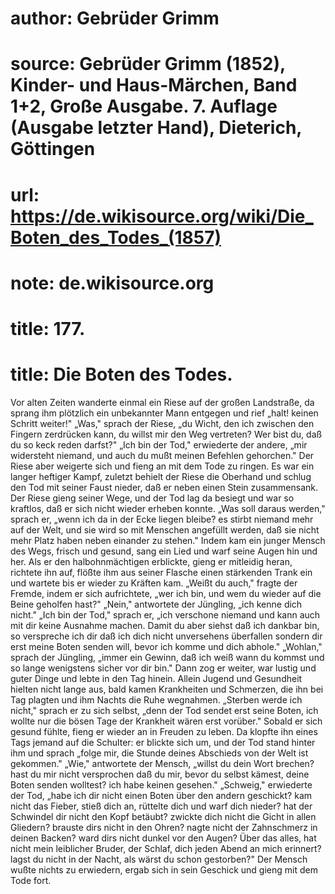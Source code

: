 # author: Gebrüder Grimm
# source: Gebrüder Grimm (1852), Kinder- und Haus-Märchen, Band 1+2, Große Ausgabe. 7. Auflage (Ausgabe letzter Hand), Dieterich, Göttingen
# url: https://de.wikisource.org/wiki/Die_Boten_des_Todes_(1857)
# note: de.wikisource.org
# title: 177.

# title: Die Boten des Todes.

Vor alten Zeiten wanderte einmal ein Riese auf der großen Landstraße, da sprang ihm plötzlich ein unbekannter Mann entgegen und rief „halt! keinen Schritt weiter!" „Was," sprach der Riese, „du Wicht, den ich zwischen den Fingern zerdrücken kann, du willst mir den Weg vertreten? Wer bist du, daß du so keck reden darfst?" „Ich bin der Tod," erwiederte der andere, „mir widersteht niemand, und auch du mußt meinen Befehlen gehorchen." Der Riese aber weigerte sich und fieng an mit dem Tode zu ringen. Es war ein langer heftiger Kampf, zuletzt behielt der Riese die Oberhand und schlug den Tod mit seiner Faust nieder, daß er neben einen Stein zusammensank. Der Riese gieng seiner Wege, und der Tod lag da besiegt und war so kraftlos, daß er sich nicht wieder erheben konnte. „Was soll daraus werden," sprach er, „wenn ich da in der Ecke liegen bleibe? es stirbt niemand mehr auf der Welt, und sie wird so mit Menschen angefüllt werden, daß sie nicht mehr Platz haben neben einander zu stehen." Indem kam ein junger Mensch des Wegs, frisch und gesund, sang ein Lied und warf seine Augen hin und her. Als er den halbohnmächtigen erblickte, gieng er mitleidig heran, richtete ihn auf, flößte ihm aus seiner Flasche einen stärkenden Trank ein und wartete bis er wieder zu Kräften kam. „Weißt du auch," fragte der Fremde, indem er sich aufrichtete, „wer ich bin, und wem du wieder auf die Beine geholfen hast?" „Nein," antwortete der Jüngling, „ich kenne dich nicht." „Ich bin der Tod," sprach er, „ich verschone niemand und kann auch mit dir  keine Ausnahme machen. Damit du aber siehst daß ich dankbar bin, so verspreche ich dir daß ich dich nicht unversehens überfallen sondern dir erst meine Boten senden will, bevor ich komme und dich abhole." „Wohlan," sprach der Jüngling, „immer ein Gewinn, daß ich weiß wann du kommst und so lange wenigstens sicher vor dir bin." Dann zog er weiter, war lustig und guter Dinge und lebte in den Tag hinein. Allein Jugend und Gesundheit hielten nicht lange aus, bald kamen Krankheiten und Schmerzen, die ihn bei Tag plagten und ihm Nachts die Ruhe wegnahmen. „Sterben werde ich nicht," sprach er zu sich selbst, „denn der Tod sendet erst seine Boten, ich wollte nur die bösen Tage der Krankheit wären erst vorüber." Sobald er sich gesund fühlte, fieng er wieder an in Freuden zu leben. Da klopfte ihn eines Tags jemand auf die Schulter: er blickte sich um, und der Tod stand hinter ihm und sprach „folge mir, die Stunde deines Abschieds von der Welt ist gekommen." „Wie," antwortete der Mensch, „willst du dein Wort brechen? hast du mir nicht versprochen daß du mir, bevor du selbst kämest, deine Boten senden wolltest? ich habe keinen gesehen." „Schweig," erwiederte der Tod, „habe ich dir nicht einen Boten über den andern geschickt? kam nicht das Fieber, stieß dich an, rüttelte dich und warf dich nieder? hat der Schwindel dir nicht den Kopf betäubt? zwickte dich nicht die Gicht in allen Gliedern? brauste dirs nicht in den Ohren? nagte nicht der Zahnschmerz in deinen Backen? ward dirs nicht dunkel vor den Augen? Über das alles, hat nicht mein leiblicher Bruder, der Schlaf, dich jeden Abend an mich erinnert? lagst du nicht in der Nacht, als wärst du schon gestorben?" Der Mensch wußte nichts zu erwiedern, ergab sich in sein Geschick und gieng mit dem Tode fort. 

